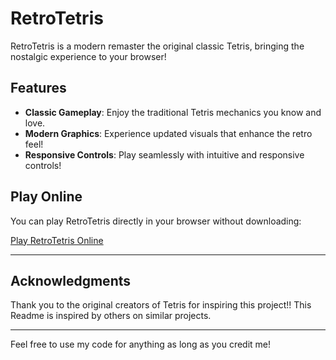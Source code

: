 # RetroTetris

RetroTetris is a modern remaster the original classic Tetris, bringing the nostalgic experience to your browser!

## Features

- **Classic Gameplay**: Enjoy the traditional Tetris mechanics you know and love.
- **Modern Graphics**: Experience updated visuals that enhance the retro feel!
- **Responsive Controls**: Play seamlessly with intuitive and responsive controls!


## Play Online

You can play RetroTetris directly in your browser without downloading:

[Play RetroTetris Online](https://retro-tetris-three.vercel.app)

---

## Acknowledgments

Thank you to the original creators of Tetris for inspiring this project!! This Readme is inspired by others on similar projects.

---

Feel free to use my code for anything as long as you credit me!
